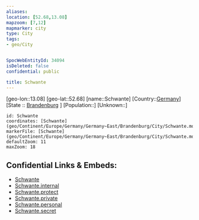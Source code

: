 ```yaml
---
aliases: 
location: [52.68,13.08]
mapzoom: [7,12] 
mapmarker: city 
type: City
tags:
- geo/City


SpocWebEntityId: 34094
isDeleted: false
confidential: public

title: Schwante
---
```

[geo-lon::13.08]
[geo-lat::52.68]
[name::Schwante]
[Country::[Germany](geo/Continent/Europe/Germany.md)]
[State :: [Brandenburg](geo/Continent/Europe/Germany/Germany~East/Brandenburg.md) ]
[Population::]
[Unknown::]


```leaflet
id: Schwante
coordinates: [Schwante](geo/Continent/Europe/Germany/Germany~East/Brandenburg/City/Schwante.md)
markerFile: [Schwante](geo/Continent/Europe/Germany/Germany~East/Brandenburg/City/Schwante.md)
defaultZoom: 11 
maxZoom: 18
```


## Confidential Links & Embeds: 
- [Schwante](../../../../../../../../_public/geo/Continent/Europe/Germany/Germany~East/Brandenburg/City/Schwante.md) 
- [Schwante.internal](../../../../../../../../_internal/geo/Continent/Europe/Germany/Germany~East/Brandenburg/City/Schwante.internal.md) 
- [Schwante.protect](../../../../../../../../_protect/geo/Continent/Europe/Germany/Germany~East/Brandenburg/City/Schwante.protect.md) 
- [Schwante.private](../../../../../../../../_private/geo/Continent/Europe/Germany/Germany~East/Brandenburg/City/Schwante.private.md) 
- [Schwante.personal](../../../../../../../../_personal/geo/Continent/Europe/Germany/Germany~East/Brandenburg/City/Schwante.personal.md) 
- [Schwante.secret](../../../../../../../../_secret/geo/Continent/Europe/Germany/Germany~East/Brandenburg/City/Schwante.secret.md) 
